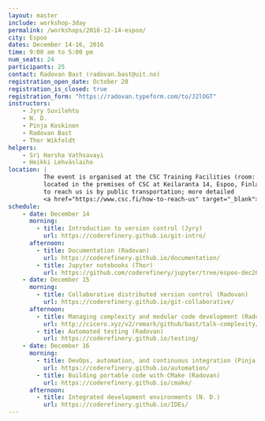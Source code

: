 ```yaml
---
layout: master
include: workshop-3day
permalink: /workshops/2016-12-14-espoo/
city: Espoo
dates: December 14-16, 2016
time: 9:00 am to 5:00 pm
num_seats: 24
participants: 25
contact: Radovan Bast (radovan.bast@uit.no)
registration_open_date: October 20
registration_is_closed: true
registration_form: "https://radovan.typeform.com/to/J2lOGT"
instructors:
    - Jyry Suvilehto
    - N. D.
    - Pinja Koskinen
    - Radovan Bast
    - Thor Wikfeldt
helpers:
    - Sri Harsha Vathsavayi
    - Heikki Lehväslaiho
location: |
          The event is organised at the CSC Training Facilities (room: Dogmi)
          located in the premises of CSC at Keilaranta 14, Espoo, Finland. The best way
          to reach us is by public transportation; more detailed
          <a href="https://www.csc.fi/how-to-reach-us" target="_blank">travel tips</a> are available.
schedule:
    - date: December 14
      morning:
        - title: Introduction to version control (Jyry)
          url: https://coderefinery.github.io/git-intro/
      afternoon:
        - title: Documentation (Radovan)
          url: https://coderefinery.github.io/documentation/
        - title: Jupyter notebooks (Thor)
          url: https://github.com/coderefinery/jupyter/tree/espoo-dec2016
    - date: December 15
      morning:
        - title: Collaborative distributed version control (Radovan)
          url: https://coderefinery.github.io/git-collaborative/
      afternoon:
        - title: Managing complexity and modular code development (Radovan)
          url: http://cicero.xyz/v2/remark/github/bast/talk-complexity/23f942a3902125/talk.md/
        - title: Automated testing (Radovan)
          url: https://coderefinery.github.io/testing/
    - date: December 16
      morning:
        - title: DevOps, automation, and continuous integration (Pinja)
          url: https://coderefinery.github.io/automation/
        - title: Building portable code with CMake (Radovan)
          url: https://coderefinery.github.io/cmake/
      afternoon:
        - title: Integrated development environments (N. D.)
          url: https://coderefinery.github.io/IDEs/
---
```

